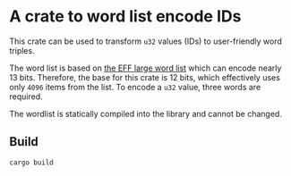 # A crate to word list encode IDs

This crate can be used to transform `u32` values (IDs) to user-friendly word triples.

The word list is based on [the EFF large word list](https://www.eff.org/files/2016/07/18/eff_large_wordlist.txt)
which can encode nearly 13 bits. Therefore, the base for this crate is 12 bits, which effectively uses only `4096`
items from the list. To encode a `u32` value, three words are required.

The wordlist is statically compiled into the library and cannot be changed.

## Build

```
cargo build
```
